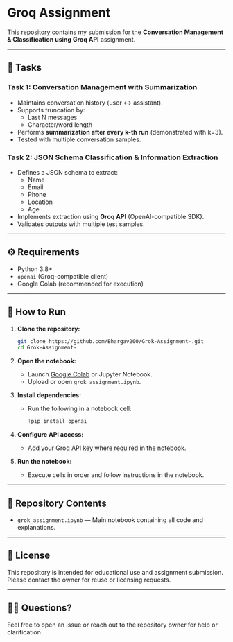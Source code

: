 # Groq Assignment

This repository contains my submission for the **Conversation Management & Classification using Groq API** assignment.

---

## 📌 Tasks

### Task 1: Conversation Management with Summarization
- Maintains conversation history (user ↔ assistant).
- Supports truncation by:
  - Last N messages
  - Character/word length
- Performs **summarization after every k-th run** (demonstrated with k=3).
- Tested with multiple conversation samples.

### Task 2: JSON Schema Classification & Information Extraction
- Defines a JSON schema to extract:
  - Name
  - Email
  - Phone
  - Location
  - Age
- Implements extraction using **Groq API** (OpenAI-compatible SDK).
- Validates outputs with multiple test samples.

---

## ⚙️ Requirements

- Python 3.8+
- `openai` (Groq-compatible client)
- Google Colab (recommended for execution)

---

## 🚀 How to Run

1. **Clone the repository:**
   ```bash
   git clone https://github.com/Bhargav200/Grok-Assignment-.git
   cd Grok-Assignment-
   ```

2. **Open the notebook:**
   - Launch [Google Colab](https://colab.research.google.com/) or Jupyter Notebook.
   - Upload or open `grok_assignment.ipynb`.

3. **Install dependencies:**
   - Run the following in a notebook cell:
     ```python
     !pip install openai
     ```

4. **Configure API access:**
   - Add your Groq API key where required in the notebook.

5. **Run the notebook:**
   - Execute cells in order and follow instructions in the notebook.

---

## 📁 Repository Contents

- `grok_assignment.ipynb` — Main notebook containing all code and explanations.

---

## 📝 License

This repository is intended for educational use and assignment submission. Please contact the owner for reuse or licensing requests.

---

## 🙋‍♂️ Questions?

Feel free to open an issue or reach out to the repository owner for help or clarification.
